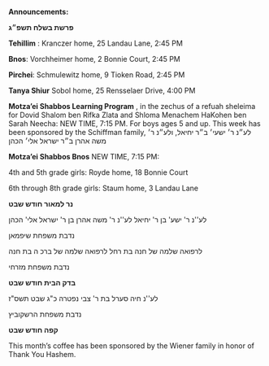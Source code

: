 **Announcements:**

**פרשת בשלח תשפ״ג**


**Tehillim** : Kranczer home, 25 Landau Lane, 2:45 PM

**Bnos**:  Vorchheimer home, 2 Bonnie Court, 2:45 PM

**Pirchei**: Schmulewitz home, 9 Tioken Road, 2:45 PM

**Tanya Shiur**  Sobol home, 25 Rensselaer Drive, 4:00 PM

**Motza’ei Shabbos Learning Program** , in the zechus of a refuah sheleima for Dovid Shalom ben Rifka Zlata and Shloma Menachem HaKohen ben Sarah Neecha: NEW TIME, 7:15 PM. For boys ages 5 and up. This week has been sponsored by the Schiffman family, לע״נ ר׳ ישעי׳ ב״ר יחיאל, ולע״נ ר׳ משה אהרן ב״ר ישראל אלי׳ הכהן

**Motza’ei Shabbos Bnos** NEW TIME, 7:15 PM:

4th and 5th grade girls: Royde home, 18 Bonnie Court

6th through 8th grade girls: Staum home, 3 Landau Lane

**נר למאור חודש שבט**

לע''נ ר' ישע' בן ר' יחיאל
לע''נ ר' משה אהרן בן ר' ישראל אלי' הכהן

נדבת משפחת שיפמאן

לרפואה שלמה של חנה בת רחל
לרפואה שלמה של ברכ ה בת חנה

נדבת משפחת מזרחי 

**בדק הבית חודש שבט**

לע''נ חיה סערל בת ר' צבי
נפטרה כ"ג שבט תשס"ז

נדבת משפחת הרשקוביץ  

**קפה חודש שבט**  

This month’s coffee has been sponsored by the Wiener family in honor of Thank You Hashem.

